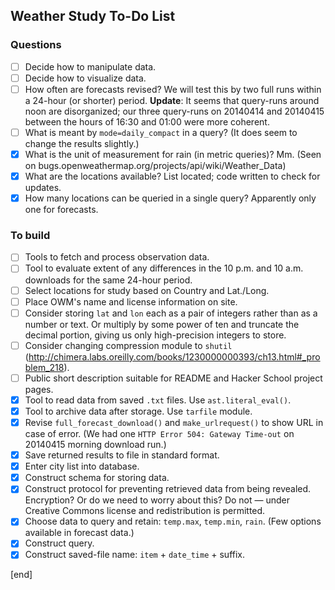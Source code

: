 ## Weather Study To-Do List

### Questions

- [ ] Decide how to manipulate data.
- [ ] Decide how to visualize data.
- [ ] How often are forecasts revised? We will test this by two full runs within a 24-hour (or shorter) period. **Update**: It seems that query-runs around noon are disorganized; our three query-runs on 20140414 and 20140415 between the hours of 16:30 and 01:00 were more coherent.
- [ ] What is meant by `mode=daily_compact` in a query? (It does seem to change the results slightly.)
- [x] What is the unit of measurement for rain (in metric queries)? Mm. (Seen on bugs.openweathermap.org/projects/api/wiki/Weather_Data)
- [x] What are the locations available? List located; code written to check for updates.
- [x] How many locations can be queried in a single query? Apparently only one for forecasts.

### To build             

- [ ] Tools to fetch and process observation data.
- [ ] Tool to evaluate extent of any differences in the 10 p.m. and 10 a.m. downloads for the same 24-hour period.
- [ ] Select locations for study based on Country and Lat./Long.
- [ ] Place OWM's name and license information on site.
- [ ] Consider storing `lat` and `lon` each as a pair of integers rather than as a number or text. Or multiply by some power of ten and truncate the decimal portion, giving us only high-precision integers to store.
- [ ] Consider changing compression module to `shutil` (http://chimera.labs.oreilly.com/books/1230000000393/ch13.html#_problem_218).
- [ ] Public short description suitable for README and Hacker School project pages.
- [x] Tool to read data from saved `.txt` files. Use `ast.literal_eval()`.
- [x] Tool to archive data after storage. Use `tarfile` module.
- [x] Revise `full_forecast_download()` and `make_urlrequest()` to show URL in case of error. (We had one `HTTP Error 504: Gateway Time-out` on 20140415 morning download run.)
- [x] Save returned results to file in standard format. 
- [x] Enter city list into database.
- [x] Construct schema for storing data.
- [x] Construct protocol for preventing retrieved data from being revealed. Encryption? Or do we need to worry about this? Do not — under Creative Commons license and redistribution is permitted.
- [x] Choose data to query and retain: `temp.max`, `temp.min`, `rain`. (Few options available in forecast data.)
- [x] Construct query.
- [x] Construct saved-file name: `item` + `date_time` + suffix.

[end]